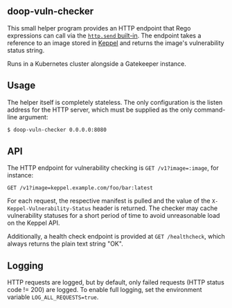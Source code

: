 ## doop-vuln-checker

This small helper program provides an HTTP endpoint that Rego expressions can call via the
[`http.send` built-in](https://www.openpolicyagent.org/docs/latest/policy-reference/#http).
The endpoint takes a reference to an image stored in [Keppel](https://github.com/sapcc/keppel)
and returns the image's vulnerability status string.

Runs in a Kubernetes cluster alongside a Gatekeeper instance.

## Usage

The helper itself is completely stateless. The only configuration is the listen
address for the HTTP server, which must be supplied as the only command-line
argument:

```bash
$ doop-vuln-checker 0.0.0.0:8080
```

## API

The HTTP endpoint for vulnerability checking is `GET /v1?image=:image`, for instance:

```
GET /v1?image=keppel.example.com/foo/bar:latest
```

For each request, the respective manifest is pulled and the value of the
`X-Keppel-Vulnerability-Status` header is returned. The checker may cache
vulnerability statuses for a short period of time to avoid unreasonable load on
the Keppel API.

Additionally, a health check endpoint is provided at `GET /healthcheck`, which
always returns the plain text string "OK".

## Logging

HTTP requests are logged, but by default, only failed requests (HTTP status code
!= 200) are logged. To enable full logging, set the environment variable
`LOG_ALL_REQUESTS=true`.
